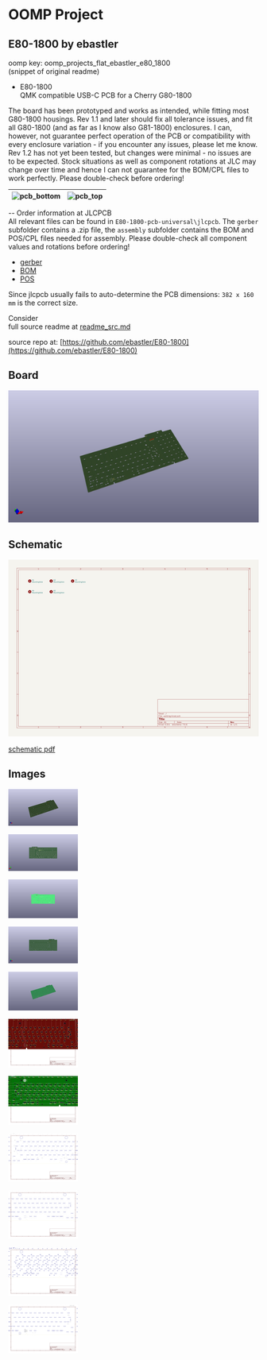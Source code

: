 # OOMP Project  
## E80-1800  by ebastler  
  
oomp key: oomp_projects_flat_ebastler_e80_1800  
(snippet of original readme)  
  
- E80-1800  
QMK compatible USB-C PCB for a Cherry G80-1800  
  
The board has been prototyped and works as intended, while fitting most G80-1800 housings. Rev 1.1 and later should fix all tolerance issues, and fit all G80-1800 (and as far as I know also G81-1800) enclosures. I can, however, not guarantee perfect operation of the PCB or compatibility with every enclosure variation - if you encounter any issues, please let me know. Rev 1.2 has not yet been tested, but changes were minimal - no issues are to be expected. Stock situations as well as component rotations at JLC may change over time and hence I can not guarantee for the BOM/CPL files to work perfectly. Please double-check before ordering!  
  
|![pcb_bottom](img/bottom.png)|![pcb_top](img/top.png)|  
|:----------------------------------------:|:----------------------------------------:|  
  
-- Order information at JLCPCB  
All relevant files can be found in `E80-1800-pcb-universal\jlcpcb`. The `gerber` subfolder contains a .zip file, the `assembly` subfolder contains the BOM and POS/CPL files needed for assembly. Please double-check all component values and rotations before ordering!  
  
* [gerber](E80-1800-pcb-universal/jlcpcb/gerber/GERBER-E80-1800-pcb-universal.zip)  
* [BOM](E80-1800-pcb-universal/jlcpcb/assembly/BOM-E80-1800-pcb-universal.csv)  
* [POS](E80-1800-pcb-universal/jlcpcb/assembly/POS-E80-1800-pcb-universal.csv)  
  
Since jlcpcb usually fails to auto-determine the PCB dimensions: `382 x 160 mm` is the correct size.  
  
Consider   
  full source readme at [readme_src.md](readme_src.md)  
  
source repo at: [https://github.com/ebastler/E80-1800](https://github.com/ebastler/E80-1800)  
## Board  
  
[![working_3d.png](working_3d_600.png)](working_3d.png)  
## Schematic  
  
[![working_schematic.png](working_schematic_600.png)](working_schematic.png)  
  
[schematic pdf](working_schematic.pdf)  
## Images  
  
[![working_3d.png](working_3d_140.png)](working_3d.png)  
  
[![working_3d_back.png](working_3d_back_140.png)](working_3d_back.png)  
  
[![working_3D_bottom.png](working_3D_bottom_140.png)](working_3D_bottom.png)  
  
[![working_3d_front.png](working_3d_front_140.png)](working_3d_front.png)  
  
[![working_3D_top.png](working_3D_top_140.png)](working_3D_top.png)  
  
[![working_assembly_page_01.png](working_assembly_page_01_140.png)](working_assembly_page_01.png)  
  
[![working_assembly_page_02.png](working_assembly_page_02_140.png)](working_assembly_page_02.png)  
  
[![working_assembly_page_03.png](working_assembly_page_03_140.png)](working_assembly_page_03.png)  
  
[![working_assembly_page_04.png](working_assembly_page_04_140.png)](working_assembly_page_04.png)  
  
[![working_assembly_page_05.png](working_assembly_page_05_140.png)](working_assembly_page_05.png)  
  
[![working_assembly_page_06.png](working_assembly_page_06_140.png)](working_assembly_page_06.png)  
